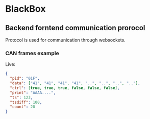 # BlackBox

## Backend forntend communication prorocol

Protocol is used for communication through websockets.

### CAN frames example

Live:

```json
{
  "pid": "01F",
  "data": ["41", "41", "41", "41", "..", "..", "..", ".."],
  "ctrl": [true, true, true, false, false, false],
  "print": "AAAA....",
  "ts": 123,
  "tsdiff": 100,
  "count": 20
}
```

